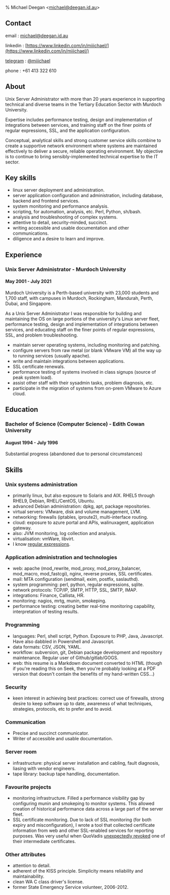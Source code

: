 % Michael Deegan <<michael@deegan.id.au>>

## Contact

email
: [michael@deegan.id.au](mailto://michael@deegan.id.au)

linkedin
: [https://www.linkedin.com/in/miiichael/](https://www.linkedin.com/in/miiichael/)

[telegram](https://telegram.org/)
: [\@miiichael](https://t.me/miiichael)

phone
: +61 413 322 610


## About

Unix Server Administrator with more than 20 years experience in supporting
technical and diverse teams in the Tertiary Education Sector with Murdoch
University.

Expertise includes performance testing, design and implementation of
integrations between services, and training staff on the finer points of
regular expressions, SSL, and the application configuration.

Conceptual, analytical skills and strong customer service skills combine to
create a supportive network environment where systems are maintained
effectively to deliver a secure, reliable operating environment.  My
objective is to continue to bring sensibly-implemented technical expertise
to the IT sector.

<!---
I have more than two decades of professional Linux experience.  I enjoy the
bread and butter of linux administration, especially under Debian.  I like
writing scripts, performance monitoring, firewall rules, and configuring
various applications (such as web, mail, etc), all in a simplicity- and
security-focused manner.  I have a reputation of being someone to come to
with questions, and receive answers from.  Also, I know regular expressions.
-->


## Key skills

- linux server deployment and administration.
- server application configuration and administration, including database,
  backend and frontend services.
- system monitoring and performance analysis.
- scripting, for automation, analysis, etc. Perl, Python, sh/bash.
- analysis and troubleshooting of complex systems.
- attentive to detail, security-minded, succinct.
- writing accessible and usable documentation and other communications.
- diligence and a desire to learn and improve.

## Experience

### Unix Server Administrator - Murdoch University
#### May 2001 - July 2021

Murdoch University is a Perth-based university with 23,000 students and 1,700
staff, with campuses in Murdoch, Rockingham, Mandurah, Perth, Dubai, and
Singapore.

As a Unix Server Administrator I was responsible for building and
maintaining the OS on large portions of the university's Linux server fleet,
performance testing, design and implementation of integrations between
services, and educating staff on the finer points of regular expressions,
SSL, and problem troubleshooting.

- maintain server operating systems, including monitoring and patching.
- configure servers from raw metal (or blank VMware VM) all the way up to
  running services (usually apache).
- write and maintain integrations between applications.
- SSL certificate renewals.
- performance testing of systems involved in class signups (source of peak
  system load).
- assist other staff with their sysadmin tasks, problem diagnosis, etc.
- participate in the migration of systems from on-prem VMware to Azure cloud.

## Education

### Bachelor of Science (Computer Science) - Edith Cowan University
#### August 1994 - July 1996

Substantial progress (abandoned due to personal circumstances)

## Skills

### Unix systems administration

- primarily linux, but also exposure to Solaris and AIX. RHEL5 through
  RHEL9, Debian, RHEL/CentOS, Ubuntu.
- advanced Debian administration: dpkg, apt, package repositories.
- virtual servers: VMware, disk and volume management, LVM.
- networking: firewalls (iptables, iproute2), multi-interface routing.
- cloud: exposure to azure portal and APIs, walinuxagent, application
  gateway.
- also: JVM monitoring, log collection and analysis.
- virtualisation: vmWare, libvirt.
- I know [regular expressions](https://xkcd.com/208/).

### Application administration and technologies

- web: apache (mod_rewrite, mod_proxy, mod_proxy_balancer, mod_macro, mod_fastcgi),
  nginx, reverse proxies, SSL certificates.
- mail: MTA configuration (sendmail, exim, postfix, saslauthd).
- system programming: perl, python, regular expressions, sqlite.
- network protocols: TCP/IP, SMTP, HTTP, SSL, SMTP, IMAP.
- integrations: Finance, Callista, HR.
- monitoring: nagios, mrtg, munin, smokeping.
- performance testing: creating better real-time monitoring capability,
  interpretation of testing results.

### Programming
- languages: Perl, shell script, Python. Exposure to PHP, Java, Javascript.
  Have also dabbled in Powershell and Javascript.
- data formats: CSV, JSON, YAML.
- workflow: subversion, git, Debian package development and repository
  maintenance. Regular user of Github/gitlab/GOGS.
- web: this resume is a Markdown document converted to HTML (though if
  you're reading this on Seek, then you're probably looking at a PDF version
  that doesn't contain the benefits of my hand-written CSS...)

### Security
- keen interest in achieving best practices: correct use of firewalls,
  strong desire to keep software up to date, awareness of what techniques,
  strategies, protocols, etc to prefer and to avoid.

### Communication
- Precise and succinct communicator.
- Writer of accessible and usable documentation.

### Server room
- infrastructure: physical server installation and cabling, fault diagnosis, liasing with vendor engineers.
- tape library: backup tape handling, documentation.

### Favourite projects
- monitoring infrastructure. Filled a performance visibility gap by configuring munin and smokeping to monitor systems. This allowed creation of historical performance data across a large part of the server fleet.
- SSL certificate monitoring. Due to lack of SSL monitoring (for both expiry and misconfiguration), I wrote a tool that collected certificate information from web and other SSL-enabled services for reporting purposes. Was very useful when QuoVadis [unexpectedly revoked](https://www.auscert.org.au/blog/2021-01-15-quovadis-issue-impacting-multiple-customers) one of their intermediate certificates.

### Other attributes
- attention to detail.
- adherent of the KISS principle. Simplicity means reliability and
  maintainability.
- clean WA C class driver's license.
- former State Emergency Service volunteer, 2006-2012.
